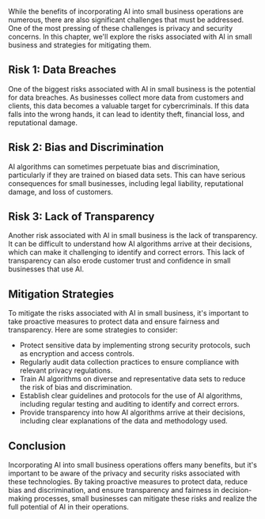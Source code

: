 

While the benefits of incorporating AI into small business operations are numerous, there are also significant challenges that must be addressed. One of the most pressing of these challenges is privacy and security concerns. In this chapter, we'll explore the risks associated with AI in small business and strategies for mitigating them.

Risk 1: Data Breaches
---------------------

One of the biggest risks associated with AI in small business is the potential for data breaches. As businesses collect more data from customers and clients, this data becomes a valuable target for cybercriminals. If this data falls into the wrong hands, it can lead to identity theft, financial loss, and reputational damage.

Risk 2: Bias and Discrimination
-------------------------------

AI algorithms can sometimes perpetuate bias and discrimination, particularly if they are trained on biased data sets. This can have serious consequences for small businesses, including legal liability, reputational damage, and loss of customers.

Risk 3: Lack of Transparency
----------------------------

Another risk associated with AI in small business is the lack of transparency. It can be difficult to understand how AI algorithms arrive at their decisions, which can make it challenging to identify and correct errors. This lack of transparency can also erode customer trust and confidence in small businesses that use AI.

Mitigation Strategies
---------------------

To mitigate the risks associated with AI in small business, it's important to take proactive measures to protect data and ensure fairness and transparency. Here are some strategies to consider:

* Protect sensitive data by implementing strong security protocols, such as encryption and access controls.
* Regularly audit data collection practices to ensure compliance with relevant privacy regulations.
* Train AI algorithms on diverse and representative data sets to reduce the risk of bias and discrimination.
* Establish clear guidelines and protocols for the use of AI algorithms, including regular testing and auditing to identify and correct errors.
* Provide transparency into how AI algorithms arrive at their decisions, including clear explanations of the data and methodology used.

Conclusion
----------

Incorporating AI into small business operations offers many benefits, but it's important to be aware of the privacy and security risks associated with these technologies. By taking proactive measures to protect data, reduce bias and discrimination, and ensure transparency and fairness in decision-making processes, small businesses can mitigate these risks and realize the full potential of AI in their operations.
